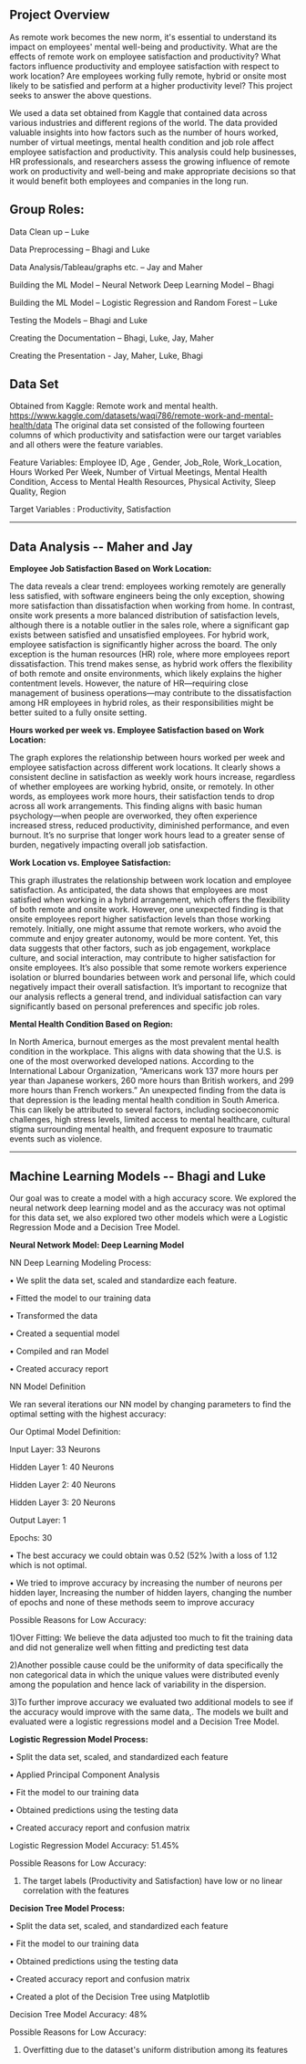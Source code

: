 
## Project  Overview

As remote work becomes the new norm, it's essential to understand its impact on employees' mental well-being and productivity. What are the effects of remote work on employee satisfaction and productivity? What factors influence productivity and employee satisfaction with respect to work location? Are employees working fully remote, hybrid or onsite most likely to be satisfied and perform at a higher productivity level? This project seeks to answer the above  questions.  


We used a data set obtained from Kaggle that contained data across various industries and different regions of the world. The data provided valuable insights into how factors such as the number of hours worked, number of virtual meetings, mental health condition and job role affect employee satisfaction and productivity.
This analysis could help businesses, HR professionals, and researchers assess the growing influence of remote work on productivity and well-being and make appropriate decisions so that it would benefit both employees and companies in the long run.



## Group Roles:

Data Clean up – Luke

Data Preprocessing – Bhagi and Luke

Data Analysis/Tableau/graphs etc. – Jay and Maher

Building the ML Model – Neural Network Deep Learning Model – Bhagi

Building the ML Model – Logistic Regression and Random Forest – Luke

Testing the Models – Bhagi and Luke

Creating the Documentation – Bhagi, Luke, Jay, Maher

Creating the Presentation - Jay, Maher,  Luke, Bhagi


## Data Set 

Obtained from Kaggle:  Remote work and mental health.
https://www.kaggle.com/datasets/waqi786/remote-work-and-mental-health/data
The original data set consisted of  the following fourteen columns of which productivity and satisfaction were  our target variables and all others were the feature variables.

Feature Variables:
Employee ID, 
Age ,
Gender, 
Job_Role, 
Work_Location, 
Hours Worked Per Week, 
Number of Virtual Meetings, 
Mental Health Condition, 
Access to Mental Health Resources, 
Physical Activity, 
Sleep Quality,
Region

Target Variables : Productivity, Satisfaction

---------------------------------------------------------------------------------------------------------------------------------------------------------------------

## Data Analysis -- Maher and Jay


**Employee Job Satisfaction Based on Work Location:** 

The data reveals a clear trend: employees working remotely are generally less satisfied, with software engineers being the only exception, showing more satisfaction than dissatisfaction when working from home. In contrast, onsite work presents a more balanced distribution of satisfaction levels, although there is a notable outlier in the sales role, where a significant gap exists between satisfied and unsatisfied employees.
For hybrid work, employee satisfaction is significantly higher across the board. The only exception is the human resources (HR) role, where more employees report dissatisfaction. This trend makes sense, as hybrid work offers the flexibility of both remote and onsite environments, which likely explains the higher contentment levels. However, the nature of HR—requiring close management of business operations—may contribute to the dissatisfaction among HR employees in hybrid roles, as their responsibilities might be better suited to a fully onsite setting.



**Hours worked per week vs. Employee Satisfaction based on Work Location:**

The graph explores the relationship between hours worked per week and employee satisfaction across different work locations. It clearly shows a consistent decline in satisfaction as weekly work hours increase, regardless of whether employees are working hybrid, onsite, or remotely. In other words, as employees work more hours, their satisfaction tends to drop across all work arrangements.
This finding aligns with basic human psychology—when people are overworked, they often experience increased stress, reduced productivity, diminished performance, and even burnout. It’s no surprise that longer work hours lead to a greater sense of burden, negatively impacting overall job satisfaction.



**Work Location vs. Employee Satisfaction:**

This graph illustrates the relationship between work location and employee satisfaction. As anticipated, the data shows that employees are most satisfied when working in a hybrid arrangement, which offers the flexibility of both remote and onsite work. However, one unexpected finding is that onsite employees report higher satisfaction levels than those working remotely. Initially, one might assume that remote workers, who avoid the commute and enjoy greater autonomy, would be more content. Yet, this data suggests that other factors, such as job engagement, workplace culture, and social interaction, may contribute to higher satisfaction for onsite employees. It’s also possible that some remote workers experience isolation or blurred boundaries between work and personal life, which could negatively impact their overall satisfaction.
It’s important to recognize that our analysis reflects a general trend, and individual satisfaction can vary significantly based on personal preferences and specific job roles.



**Mental Health Condition Based on Region:**

In North America, burnout emerges as the most prevalent mental health condition in the workplace. This aligns with data showing that the U.S. is one of the most overworked developed nations. According to the International Labour Organization, “Americans work 137 more hours per year than Japanese workers, 260 more hours than British workers, and 299 more hours than French workers.”
An unexpected finding from the data is that depression is the leading mental health condition in South America. This can likely be attributed to several factors, including socioeconomic challenges, high stress levels, limited access to mental healthcare, cultural stigma surrounding mental health, and frequent exposure to traumatic events such as violence.


-----------------------------------------------------------------------------------------------------------------------------------------------------------------












## Machine Learning Models -- Bhagi and Luke

Our goal was to create a model with a high accuracy score. We explored the neural network deep learning model and as the accuracy was not optimal for this data set, we also explored two other models which were a Logistic Regression Mode and a Decision Tree Model.

**Neural Network Model: Deep Learning Model**

NN Deep Learning Modeling Process:

•	We split the data set, scaled and standardize each feature.

•	Fitted the model to our training data

•	Transformed the data

•	Created a sequential model

•	Compiled and ran Model

•	Created accuracy report

NN Model Definition

We ran several iterations our NN model by changing parameters to find the optimal setting with the highest accuracy:

Our Optimal Model Definition:

Input Layer: 33 Neurons

Hidden Layer 1: 40 Neurons

Hidden Layer 2: 40 Neurons

Hidden Layer 3: 20 Neurons

Output Layer: 1

Epochs: 30

•	The best accuracy we could obtain was 0.52 (52% )with a loss of 1.12 which is not optimal.

•	We tried to improve accuracy by increasing the number of neurons per hidden layer, Increasing the number of hidden layers, changing the number of epochs and none of these methods seem to improve accuracy

Possible Reasons for Low Accuracy:

1)Over Fitting: We believe the data adjusted too much to fit the training data and did not generalize well when fitting and predicting test data

2)Another possible cause could be the uniformity of data specifically the non categorical data in which the unique values were distributed evenly among the population and hence lack of variability in the dispersion.

3)To further improve accuracy we evaluated two additional models to see if the accuracy would improve with the same data,. The models we built and evaluated were  a logistic regressions model and a Decision Tree Model.



**Logistic Regression Model Process:**

•	Split the data set, scaled, and standardized each feature

• Applied Principal Component Analysis

•	Fit the model to our training data

•	Obtained predictions using the testing data

•	Created accuracy report and confusion matrix

Logistic Regression Model Accuracy: 51.45%

Possible Reasons for Low Accuracy:

1) The target labels (Productivity and Satisfaction) have low or no linear correlation with the features

**Decision Tree Model Process:**

•	Split the data set, scaled, and standardized each feature

•	Fit the model to our training data

•	Obtained predictions using the testing data

•	Created accuracy report and confusion matrix

• Created a plot of the Decision Tree using Matplotlib

Decision Tree Model Accuracy: 48%

Possible Reasons for Low Accuracy:

1) Overfitting due to the dataset's uniform distribution among its features
